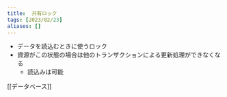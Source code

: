 ```yaml
---
title:  共有ロック
tags: [2023/02/23]
aliases: []
---
```


- データを読込むときに使うロック
- 資源がこの状態の場合は他のトランザクションによる更新処理ができなくなる
	- 読込みは可能

[[データベース]]